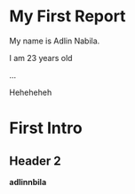 # My First Report
My name is Adlin Nabila.

I am 23 years old

...

Heheheheh

First Intro
============
Header 2
---------

**adlinnbila**
